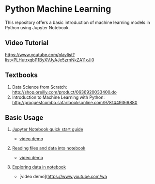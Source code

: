 # Python Machine Learning

This repository offers a basic introduction of machine learning models in Python using Jupyter Notebook.

## Video Tutorial
https://www.youtube.com/playlist?list=PLHutrxqbP1ByXVJyAJe5zrnNkZA11xJI0

## Textbooks
1. Data Science from Scratch: http://shop.oreilly.com/product/0636920033400.do
2. Introduction to Machine Learning with Python: http://proquestcombo.safaribooksonline.com/9781449369880

## Basic Usage
1. [Jupyter Notebook quick start guide](https://github.com/Curbeds/python_machine_learning/blob/master/first_note.ipynb)
    * [video demo](https://www.youtube.com/watch?v=zv70jBjDNI4&index=1&list=PLHutrxqbP1ByXVJyAJe5zrnNkZA11xJI0)

2. [Reading files and data into notebook](https://github.com/Curbeds/python_machine_learning/blob/master/read_files_and_data.ipynb)
    * [video demo](https://www.youtube.com/watch?v=R53JW3AgBFc&index=2&list=PLHutrxqbP1ByXVJyAJe5zrnNkZA11xJI0)
    
3. [Exploring data in notebook](https://github.com/Curbeds/python_machine_learning/blob/master/exploring_data_in_notebook.ipynb)
    * [video demo](https://www.youtube.com/wa